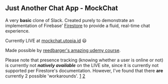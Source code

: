 ## Just Another Chat App - MockChat

A very **basic** clone of Slack.
Created purely to demonstrate an implementation of Firebase' [Firestore](https://firebase.google.com/docs/firestore) to provide a fluid, real-time chat experience.

Currently LIVE at [mockchat.utopia.id](https://mockchat.utopia.id) :smiley:

Made possible by [reedbarger's amazing udemy course](https://www.udemy.com/build-a-slack-chat-app-with-react-redux-and-firebase/).

Please note that presence tracking (knowing whether a user is online or not) is currently not **_natively available_** on the LIVE site, since it is currently not supported per Firestore's documentation. However, I've found that there **are** currently 2 possible 'workarounds'.
[1](https://firebase.google.com/docs/firestore/solutions/presence) [2](https://stackoverflow.com/a/54660444/10656406)
